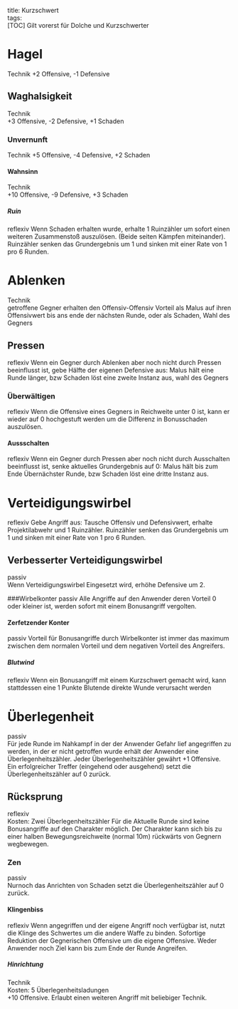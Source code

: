 title: Kurzschwert  
tags:   
[TOC]
Gilt vorerst für Dolche und Kurzschwerter

# Hagel
Technik 
+2 Offensive, -1 Defensive

## Waghalsigkeit
Technik  
+3 Offensive, -2 Defensive, +1 Schaden

### Unvernunft
Technik
+5 Offensive, -4 Defensive, +2 Schaden

#### Wahnsinn
Technik  
+10 Offensive, -9 Defensive, +3 Schaden

##### Ruin
reflexiv
Wenn Schaden erhalten wurde, erhalte 1 Ruinzähler um sofort einen weiteren Zusammenstoß auszulösen. (Beide seiten Kämpfen miteinander). Ruinzähler senken das Grundergebnis um 1 und sinken mit einer Rate von 1 pro 6 Runden.


# Ablenken
Technik  
getroffene Gegner erhalten den Offensiv-Offensiv Vorteil als Malus auf ihren Offensivwert bis ans ende der nächsten Runde, oder als Schaden, Wahl des Gegners

## Pressen
reflexiv
Wenn ein Gegner durch Ablenken aber noch nicht durch Pressen beeinflusst ist, gebe Hälfte der eigenen Defensive aus:
Malus hält eine Runde länger, bzw Schaden löst eine zweite Instanz aus, wahl des Gegners

### Überwältigen
reflexiv 
Wenn die Offensive eines Gegners in Reichweite unter 0 ist, kann er wieder auf 0 hochgestuft werden um die Differenz in Bonusschaden auszulösen.

#### Aussschalten
reflexiv
Wenn ein Gegner durch Pressen aber noch nicht durch Ausschalten beeinflusst ist, senke aktuelles Grundergebnis auf 0:
Malus hält bis zum Ende Übernächster Runde, bzw Schaden löst eine dritte Instanz aus.

# Verteidigungswirbel
reflexiv
Gebe Angriff aus:
Tausche Offensiv und Defensivwert, erhalte Projektilabwehr und 1 Ruinzähler.
Ruinzähler senken das Grundergebnis um 1 und sinken mit einer Rate von 1 pro 6 Runden.

## Verbesserter Verteidigungswirbel
passiv  
Wenn Verteidigungswirbel Eingesetzt wird, erhöhe Defensive um 2.

###Wirbelkonter
passiv
Alle Angriffe auf den Anwender deren Vorteil 0 oder kleiner ist, werden sofort mit einem Bonusangriff vergolten.

#### Zerfetzender Konter
passiv
Vorteil für Bonusangriffe durch Wirbelkonter ist immer das maximum zwischen dem normalen Vorteil und dem negativen Vorteil des Angreifers.

##### Blutwind
reflexiv
Wenn ein Bonusangriff mit einem Kurzschwert gemacht wird, kann stattdessen eine 1 Punkte Blutende direkte Wunde verursacht werden

# Überlegenheit
passiv  
Für jede Runde im Nahkampf in der der Anwender Gefahr lief angegriffen zu werden, in der er nicht getroffen wurde erhält der Anwender eine Überlegenheitszähler. Jeder Überlegenheitszähler gewährt +1 Offensive. Ein erfolgreicher Treffer (eingehend oder ausgehend) setzt die Überlegenheitszähler auf 0 zurück.  

## Rücksprung
reflexiv  
Kosten: Zwei Überlegenheitszähler 
Für die Aktuelle Runde sind keine Bonusangriffe auf den Charakter möglich. Der Charakter kann sich bis zu einer halben Bewegungsreichweite (normal 10m) rückwärts von Gegnern wegbewegen.

### Zen
passiv  
Nurnoch das Anrichten von Schaden setzt die Überlegenheitszähler auf 0 zurück.  

#### Klingenbiss
reflexiv
Wenn angegriffen und der eigene Angriff noch verfügbar ist, nutzt die Klinge des Schwertes um die andere Waffe zu binden. Sofortige Reduktion der Gegnerischen Offensive um die eigene Offensive. Weder Anwender noch Ziel kann bis zum Ende der Runde Angreifen. 

##### Hinrichtung
Technik  
Kosten: 5 Überlegenheitsladungen  
+10 Offensive. Erlaubt einen weiteren Angriff mit beliebiger Technik.